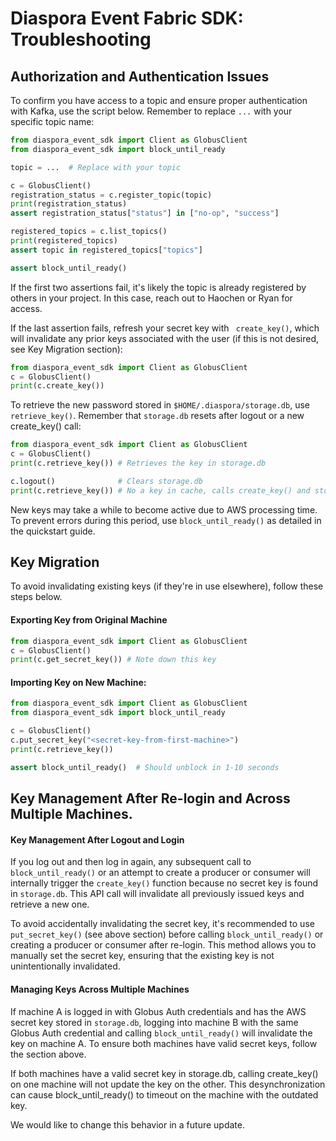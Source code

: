# Diaspora Event Fabric SDK: Troubleshooting

## Authorization and Authentication Issues
To confirm you have access to a topic and ensure proper authentication with Kafka, use the script below. Remember to replace `...` with your specific topic name:

```python
from diaspora_event_sdk import Client as GlobusClient
from diaspora_event_sdk import block_until_ready

topic = ...  # Replace with your topic

c = GlobusClient()
registration_status = c.register_topic(topic)
print(registration_status)
assert registration_status["status"] in ["no-op", "success"]

registered_topics = c.list_topics()
print(registered_topics)
assert topic in registered_topics["topics"]

assert block_until_ready()
```

If the first two assertions fail, it's likely the topic is already registered by others in your project. In this case, reach out to Haochen or Ryan for access.

If the last assertion fails, refresh your secret key with ` create_key()`, which will invalidate any prior keys associated with the user (if this is not desired, see Key Migration section):

```python
from diaspora_event_sdk import Client as GlobusClient
c = GlobusClient()
print(c.create_key())
```

To retrieve the new password stored in `$HOME/.diaspora/storage.db`, use `retrieve_key()`. Remember that `storage.db` resets after logout or a new create_key() call:

```python
from diaspora_event_sdk import Client as GlobusClient
c = GlobusClient()
print(c.retrieve_key()) # Retrieves the key in storage.db

c.logout()              # Clears storage.db
print(c.retrieve_key()) # No a key in cache, calls create_key() and stores the new key
```
New keys may take a while to become active due to AWS processing time. To prevent errors during this period, use `block_until_ready()` as detailed in the quickstart guide.

## Key Migration
To avoid invalidating existing keys (if they're in use elsewhere), follow these steps below.

#### Exporting Key from Original Machine

```python
from diaspora_event_sdk import Client as GlobusClient
c = GlobusClient()
print(c.get_secret_key()) # Note down this key
```

#### Importing Key on New Machine:

```python
from diaspora_event_sdk import Client as GlobusClient
from diaspora_event_sdk import block_until_ready

c = GlobusClient()
c.put_secret_key("<secret-key-from-first-machine>")
print(c.retrieve_key()) 

assert block_until_ready()  # Should unblock in 1-10 seconds
```

## Key Management After Re-login and Across Multiple Machines.

#### Key Management After Logout and Login

If you log out and then log in again, any subsequent call to `block_until_ready()` or an attempt to create a producer or consumer will internally trigger the `create_key()` function because no secret key is found in `storage.db`. This API call will invalidate all previously issued keys and retrieve a new one. 

To avoid accidentally invalidating the secret key, it's recommended to use `put_secret_key()` (see above section) before calling `block_until_ready()` or creating a producer or consumer after re-login. This method allows you to manually set the secret key, ensuring that the existing key is not unintentionally invalidated.

#### Managing Keys Across Multiple Machines

If machine A is logged in with Globus Auth credentials and has the AWS secret key stored in `storage.db`, logging into machine B with the same Globus Auth credential and calling `block_until_ready()` will invalidate the key on machine A. To ensure both machines have valid secret keys, follow the section above. 

If both machines have a valid secret key in storage.db, calling create_key() on one machine will not update the key on the other. This desynchronization can cause block_until_ready() to timeout on the machine with the outdated key.

We would like to change this behavior in a future update.
